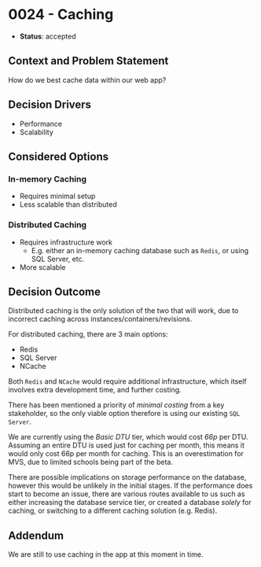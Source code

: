 # 0024 - Caching

* **Status**: accepted

## Context and Problem Statement

How do we best cache data within our web app?

## Decision Drivers

* Performance
* Scalability

## Considered Options

### In-memory Caching

- Requires minimal setup
- Less scalable than distributed

### Distributed Caching

- Requires infrastructure work
  - E.g. either an in-memory caching database such as `Redis`, or using SQL Server, etc.
- More scalable

## Decision Outcome

Distributed caching is the only solution of the two that will work, due to incorrect caching across instances/containers/revisions.

For distributed caching, there are 3 main options:

- Redis
- SQL Server
- NCache

Both `Redis` and `NCache` would require additional infrastructure, which itself involves extra development time, and further costing. 

There has been mentioned a priority of _minimal costing_ from a key stakeholder, so the only viable option therefore is using our existing `SQL Server`.

We are currently using the _Basic DTU_ tier, which would cost _66p_ per DTU. Assuming an entire DTU is used just for caching per month, this means it would only cost 66p per month for caching. This is an overestimation for MVS, due to limited schools being part of the beta. 

There are possible implications on storage performance on the database, however this would be unlikely in the initial stages. If the performance does start to become an issue, there are various routes available to us such as either increasing the database service tier, or created a database _solely_ for caching, or switching to a different caching solution (e.g. Redis).

## Addendum

We are still to use caching in the app at this moment in time.
